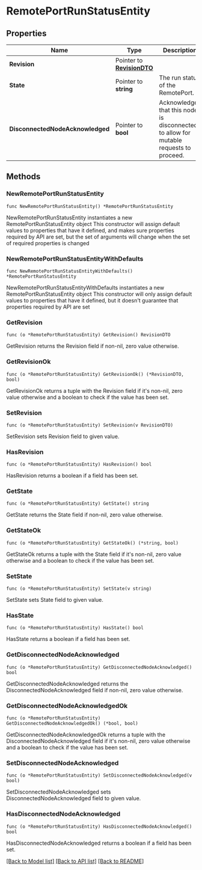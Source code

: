 # RemotePortRunStatusEntity

## Properties

Name | Type | Description | Notes
------------ | ------------- | ------------- | -------------
**Revision** | Pointer to [**RevisionDTO**](RevisionDTO.md) |  | [optional] 
**State** | Pointer to **string** | The run status of the RemotePort. | [optional] 
**DisconnectedNodeAcknowledged** | Pointer to **bool** | Acknowledges that this node is disconnected to allow for mutable requests to proceed. | [optional] 

## Methods

### NewRemotePortRunStatusEntity

`func NewRemotePortRunStatusEntity() *RemotePortRunStatusEntity`

NewRemotePortRunStatusEntity instantiates a new RemotePortRunStatusEntity object
This constructor will assign default values to properties that have it defined,
and makes sure properties required by API are set, but the set of arguments
will change when the set of required properties is changed

### NewRemotePortRunStatusEntityWithDefaults

`func NewRemotePortRunStatusEntityWithDefaults() *RemotePortRunStatusEntity`

NewRemotePortRunStatusEntityWithDefaults instantiates a new RemotePortRunStatusEntity object
This constructor will only assign default values to properties that have it defined,
but it doesn't guarantee that properties required by API are set

### GetRevision

`func (o *RemotePortRunStatusEntity) GetRevision() RevisionDTO`

GetRevision returns the Revision field if non-nil, zero value otherwise.

### GetRevisionOk

`func (o *RemotePortRunStatusEntity) GetRevisionOk() (*RevisionDTO, bool)`

GetRevisionOk returns a tuple with the Revision field if it's non-nil, zero value otherwise
and a boolean to check if the value has been set.

### SetRevision

`func (o *RemotePortRunStatusEntity) SetRevision(v RevisionDTO)`

SetRevision sets Revision field to given value.

### HasRevision

`func (o *RemotePortRunStatusEntity) HasRevision() bool`

HasRevision returns a boolean if a field has been set.

### GetState

`func (o *RemotePortRunStatusEntity) GetState() string`

GetState returns the State field if non-nil, zero value otherwise.

### GetStateOk

`func (o *RemotePortRunStatusEntity) GetStateOk() (*string, bool)`

GetStateOk returns a tuple with the State field if it's non-nil, zero value otherwise
and a boolean to check if the value has been set.

### SetState

`func (o *RemotePortRunStatusEntity) SetState(v string)`

SetState sets State field to given value.

### HasState

`func (o *RemotePortRunStatusEntity) HasState() bool`

HasState returns a boolean if a field has been set.

### GetDisconnectedNodeAcknowledged

`func (o *RemotePortRunStatusEntity) GetDisconnectedNodeAcknowledged() bool`

GetDisconnectedNodeAcknowledged returns the DisconnectedNodeAcknowledged field if non-nil, zero value otherwise.

### GetDisconnectedNodeAcknowledgedOk

`func (o *RemotePortRunStatusEntity) GetDisconnectedNodeAcknowledgedOk() (*bool, bool)`

GetDisconnectedNodeAcknowledgedOk returns a tuple with the DisconnectedNodeAcknowledged field if it's non-nil, zero value otherwise
and a boolean to check if the value has been set.

### SetDisconnectedNodeAcknowledged

`func (o *RemotePortRunStatusEntity) SetDisconnectedNodeAcknowledged(v bool)`

SetDisconnectedNodeAcknowledged sets DisconnectedNodeAcknowledged field to given value.

### HasDisconnectedNodeAcknowledged

`func (o *RemotePortRunStatusEntity) HasDisconnectedNodeAcknowledged() bool`

HasDisconnectedNodeAcknowledged returns a boolean if a field has been set.


[[Back to Model list]](../README.md#documentation-for-models) [[Back to API list]](../README.md#documentation-for-api-endpoints) [[Back to README]](../README.md)


